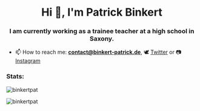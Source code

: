 <h1 align="center">Hi 👋, I'm Patrick Binkert</h1>
<h3 align="center">I am currently working as a trainee teacher at a high school in Saxony.</h3>

- 📫 How to reach me: **contact@binkert-patrick.de**, 🕊️ [Twitter](https://twitter.com/patrickbinkert) or 📷 [Instagram](https://instagram.com/binkertpat)

<h3>Stats:</h3>
<p>
  <img align="center" src="https://github-readme-stats.vercel.app/api/top-langs?username=binkertpat&show_icons=true&locale=en&layout=compact" alt="binkertpat"/>
</p>
<p>
  <img align="center" src="https://github-readme-stats.vercel.app/api?username=binkertpat&show_icons=true&locale=en" alt="binkertpat"/>
</p>
